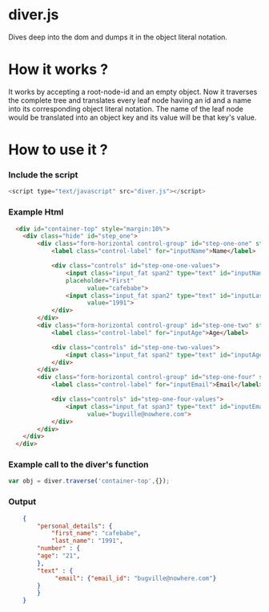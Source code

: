 # diver.js
Dives deep into the dom and dumps it in the object literal notation.

# How it works ?
It works by accepting a root-node-id and an empty object. Now it traverses the complete tree and translates every leaf node having an id and a name into its corresponding object literal notation. The name of the leaf node would be translated into an object key and its value will be that key's value.

# How to use it ?

### Include the script
```javascript
<script type="text/javascript" src="diver.js"></script>
```

### Example Html
```html
  <div id="container-top" style="margin:10%">
    <div class="hide" id="step_one">
        <div class="form-horizontal control-group" id="step-one-one" style="margin-left: -118px">
            <label class="control-label" for="inputName">Name</label>

            <div class="controls" id="step-one-one-values">
                <input class="input_fat span2" type="text" id="inputName" name="first_name" group="personal_details"
                placeholder="First"
                      value="cafebabe">
                <input class="input_fat span2" type="text" id="inputLastName" name="last_name" group="personal_details" placeholder="Last"
                      value="1991">
            </div>
        </div>
        <div class="form-horizontal control-group" id="step-one-two" style="margin-left: -118px">
            <label class="control-label" for="inputAge">Age</label>

            <div class="controls" id="step-one-two-values">
                <input class="input_fat span2" type="text" id="inputAge" name="age" group="personal_details.number" placeholder="Age" value="21">
            </div>
        </div>
        <div class="form-horizontal control-group" id="step-one-four" style="margin-left: -118px">
            <label class="control-label" for="inputEmail">Email</label>

            <div class="controls" id="step-one-four-values">
                <input class="input_fat span3" type="text" id="inputEmail" name="email_id" group="personal_details.text.email" placeholder="Email"
                      value="bugville@nowhere.com">
            </div>
        </div>
    </div>
  </div>
```

### Example call to the diver's function
```javascript
var obj = diver.traverse('container-top',{});
```
### Output
```json
    {
        "personal_details": {
            "first_name": "cafebabe",
            "last_name": "1991",
	    "number" : {
		"age": "21",
	    },
	    "text" : {			
             "email": {"email_id": "bugville@nowhere.com"}
	    }	
        }
    }

```
